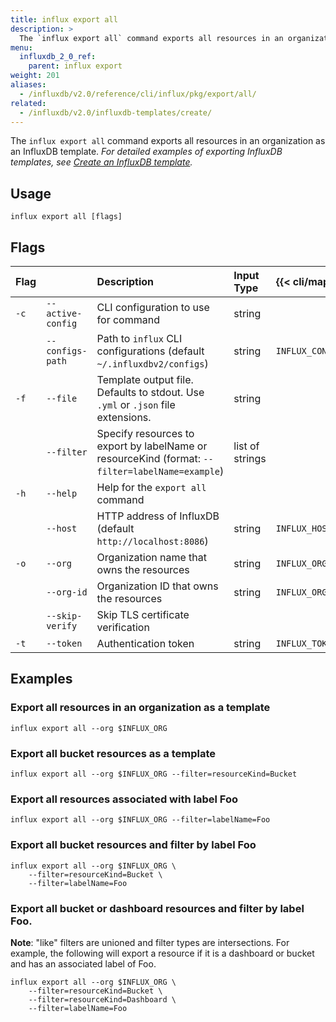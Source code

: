 ```yaml
---
title: influx export all
description: >
  The `influx export all` command exports all resources in an organization as an InfluxDB template.
menu:
  influxdb_2_0_ref:
    parent: influx export
weight: 201
aliases:
  - /influxdb/v2.0/reference/cli/influx/pkg/export/all/
related:
  - /influxdb/v2.0/influxdb-templates/create/
---
```


The `influx export all` command exports all resources in an
organization as an InfluxDB template.
_For detailed examples of exporting InfluxDB templates, see
[Create an InfluxDB template](/influxdb/v2.0/influxdb-templates/create/)._

## Usage
```
influx export all [flags]
```

## Flags
| Flag |                   | Description                                                                                     | Input Type      | {{< cli/mapped >}}   |
|:---- |:---               |:-----------                                                                                     |:----------      |:------------------   |
| `-c` | `--active-config` | CLI configuration to use for command                                                            | string          |                      |
|      | `--configs-path`  | Path to `influx` CLI configurations (default `~/.influxdbv2/configs`)                           | string          |`INFLUX_CONFIGS_PATH` |
| `-f` | `--file`          | Template output file. Defaults to stdout. Use `.yml` or `.json` file extensions.                | string          |                      |
|      | `--filter`        | Specify resources to export by labelName or resourceKind (format: `--filter=labelName=example`) | list of strings |                      |
| `-h` | `--help`          | Help for the `export all` command                                                               |                 |                      |
|      | `--host`          | HTTP address of InfluxDB (default `http://localhost:8086`)                                      | string          | `INFLUX_HOST`        |
| `-o` | `--org`           | Organization name that owns the resources                                                       | string          | `INFLUX_ORG`         |
|      | `--org-id`        | Organization ID that owns the resources                                                         | string          | `INFLUX_ORG_ID`      |
|      | `--skip-verify`   | Skip TLS certificate verification                                                               |                 |                      |
| `-t` | `--token`         | Authentication token                                                                            | string          | `INFLUX_TOKEN`       |


## Examples

### Export all resources in an organization as a template
<pre><code>influx export all --org $INFLUX_ORG</code></pre>

### Export all bucket resources as a template
<pre><code>influx export all --org $INFLUX_ORG --filter=resourceKind=Bucket</code></pre>

### Export all resources associated with label Foo
<pre><code>influx export all --org $INFLUX_ORG --filter=labelName=Foo</code></pre>

### Export all bucket resources and filter by label Foo
<pre><code>influx export all --org $INFLUX_ORG \
	--filter=resourceKind=Bucket \
	--filter=labelName=Foo</code></pre>

### Export all bucket or dashboard resources and filter by label Foo.

<b>Note</b>: "like" filters are unioned and filter types are intersections.
For example, the following will export a resource if it is a dashboard or bucket and has an associated label of Foo.

<pre><code>influx export all --org $INFLUX_ORG \
	--filter=resourceKind=Bucket \
	--filter=resourceKind=Dashboard \
	--filter=labelName=Foo</code></pre>
